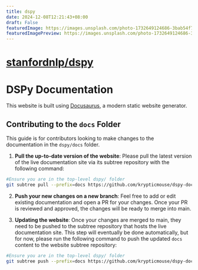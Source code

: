 ```yaml
---
title: dspy
date: 2024-12-08T12:21:43+08:00
draft: False
featuredImage: https://images.unsplash.com/photo-1732649124686-3bab54f79aa3?ixid=M3w0NjAwMjJ8MHwxfHJhbmRvbXx8fHx8fHx8fDE3MzM2MzE1OTd8&ixlib=rb-4.0.3
featuredImagePreview: https://images.unsplash.com/photo-1732649124686-3bab54f79aa3?ixid=M3w0NjAwMjJ8MHwxfHJhbmRvbXx8fHx8fHx8fDE3MzM2MzE1OTd8&ixlib=rb-4.0.3
---
```


# [stanfordnlp/dspy](https://github.com/stanfordnlp/dspy)

# DSPy Documentation

This website is built using [Docusaurus](https://docusaurus.io/), a modern static website generator.

## Contributing to the `docs` Folder

This guide is for contributors looking to make changes to the documentation in the `dspy/docs` folder. 

1. **Pull the up-to-date version of the website**: Please pull the latest version of the live documentation site via its subtree repository with the following command:

```bash
#Ensure you are in the top-level dspy/ folder
git subtree pull --prefix=docs https://github.com/krypticmouse/dspy-docs master
```

2. **Push your new changes on a new branch**: Feel free to add or edit existing documentation and open a PR for your changes. Once your PR is reviewed and approved, the changes will be ready to merge into main. 

3. **Updating the website**: Once your changes are merged to main, they need to be pushed to the subtree repository that hosts the live documentation site. This step will eventually be done automatically, but for now, please run the following command to push the updated `docs` content to the website subtree repository:

```bash
#Ensure you are in the top-level dspy/ folder
git subtree push --prefix=docs https://github.com/krypticmouse/dspy-docs master
```
